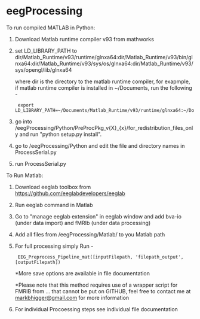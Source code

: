 # eegProcessing

To run compiled MATLAB in Python:

1. Download Matlab runtime compiler v93 from mathworks

2. set LD_LIBRARY_PATH to dir/Matlab_Runtime/v93/runtime/glnxa64:dir/Matlab_Runtime/v93/bin/glnxa64:dir/Matlab_Runtime/v93/sys/os/glnxa64:dir/Matlab_Runtime/v93/sys/opengl/lib/glnxa64

	where dir is the directory to the matlab runtime compiler, for exapmple, if matlab runtime compiler is installed in \~/Documents, run the following - 
		
		export LD_LIBRARY_PATH=~/Documents/Matlab_Runtime/v93/runtime/glnxa64:~/Documents/Matlab_Runtime/v93/bin/glnxa64:~/Documents/Matlab_Runtime/v93/sys/os/glnxa64:~/Documents/Matlab_Runtime/v93/sys/opengl/lib/glnxa64

3. go into /eegProcessing/Python/PreProcPkg_v{X}_{x}/for_redistribution_files_only and run "python setup.py install".
4. go to /eegProcessing/Python and edit the file and directory names in ProcessSerial.py
5. run ProcessSerial.py


To Run Matlab:
1. Download eeglab toolbox from https://github.com/eeglabdevelopers/eeglab
2. Run eeglab command in Matlab
3. Go to "manage eeglab extension" in eeglab window and add bva-io (under data import) and fMRIb (under data processing) 
4. Add all files from /eegProcessing/Matlab/ to you Matlab path
5. For full processing simply Run -

		EEG_Preprocess_Pipeline_mat([inputFilepath, 'filepath_output', [outputFilepath])
	*More save options are available in file documentation	
	
	*Please note that this method requires use of a wrapper script for FMRIB from ... that cannot be put on GITHUB, feel free to contact me at markbhigger@gmail.com for more information
6. For individual Procoessing steps see individual file documentation
